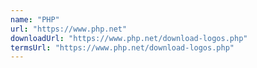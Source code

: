 ```yaml
---
name: "PHP"
url: "https://www.php.net"
downloadUrl: "https://www.php.net/download-logos.php"
termsUrl: "https://www.php.net/download-logos.php"
---
```

